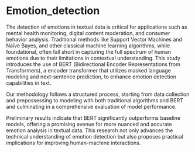 # Emotion_detection

The detection of emotions in textual data is critical for applications such as mental health monitoring, digital content moderation, and consumer behavior analysis.
Traditional methods like Support Vector Machines and Naïve Bayes, and other classical machine learning algorithms, while foundational, often fall short in capturing the full spectrum of human emotions due to their limitations in contextual understanding. This study introduces the use of BERT (Bidirectional Encoder Representations from Transformers), a encoder transformer that utilizes masked language modeling and next-sentence prediction, to enhance emotion detection capabilities in text. 


Our methodology follows a structured process, starting from data collection and prepossessing to modeling with both traditional algorithms and BERT and culminating in a comprehensive evaluation of model performance. 

Preliminary results indicate that BERT significantly outperforms baseline models, offering a promising avenue for more nuanced and accurate emotion analysis in textual data. This research not only advances the technical understanding of emotion detection but also proposes practical implications for improving human-machine interactions.
